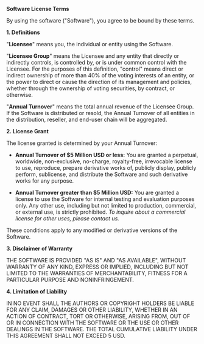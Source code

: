 **Software License Terms**

By using the software ("Software"), you agree to be bound by these terms.

**1. Definitions**

"**Licensee**" means you, the individual or entity using the Software.

"**Licensee Group**" means the Licensee and any entity that directly or indirectly controls, is controlled by, or is under common control with the Licensee. For the purposes of this definition, "control" means direct or indirect ownership of more than 40% of the voting interests of an entity, or the power to direct or cause the direction of its management and policies, whether through the ownership of voting securities, by contract, or otherwise.

"**Annual Turnover**" means the total annual revenue of the Licensee Group. If the Software is distributed or resold, the Annual Turnover of all entities in the distribution, reseller, and end-user chain will be aggregated.

**2. License Grant**

The license granted is determined by your Annual Turnover:

*   **Annual Turnover of $5 Million USD or less:** You are granted a perpetual, worldwide, non-exclusive, no-charge, royalty-free, irrevocable license to use, reproduce, prepare derivative works of, publicly display, publicly perform, sublicense, and distribute the Software and such derivative works for any purpose.

*   **Annual Turnover greater than $5 Million USD:** You are granted a license to use the Software for internal testing and evaluation purposes only. Any other use, including but not limited to production, commercial, or external use, is strictly prohibited.
*To inquire about a commercial license for other uses, please contact us.*

These conditions apply to any modified or derivative versions of the Software.

**3. Disclaimer of Warranty**

THE SOFTWARE IS PROVIDED "AS IS" AND "AS AVAILABLE", WITHOUT WARRANTY OF ANY KIND, EXPRESS OR IMPLIED, INCLUDING BUT NOT LIMITED TO THE WARRANTIES OF MERCHANTABILITY, FITNESS FOR A PARTICULAR PURPOSE AND NONINFRINGEMENT.

**4. Limitation of Liability**

IN NO EVENT SHALL THE AUTHORS OR COPYRIGHT HOLDERS BE LIABLE FOR ANY CLAIM, DAMAGES OR OTHER LIABILITY, WHETHER IN AN ACTION OF CONTRACT, TORT OR OTHERWISE, ARISING FROM, OUT OF OR IN CONNECTION WITH THE SOFTWARE OR THE USE OR OTHER DEALINGS IN THE SOFTWARE. THE TOTAL CUMULATIVE LIABILITY UNDER THIS AGREEMENT SHALL NOT EXCEED 5 USD.
